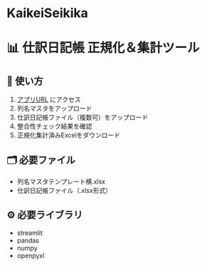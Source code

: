 # KaikeiSeikika
# 📊 仕訳日記帳 正規化＆集計ツール

## 🚀 使い方
1. [アプリURL](https://YOUR-APP-NAME.streamlit.app) にアクセス
2. 列名マスタをアップロード
3. 仕訳日記帳ファイル（複数可）をアップロード
4. 整合性チェック結果を確認
5. 正規化集計済みExcelをダウンロード

## 🗂 必要ファイル
- 列名マスタテンプレート横.xlsx
- 仕訳日記帳ファイル（.xlsx形式）

## ⚙️ 必要ライブラリ
- streamlit
- pandas
- numpy
- openpyxl
